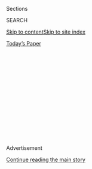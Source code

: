 <div id="app">

<div>

<div>

<div>

<div class="NYTAppHideMasthead css-1q2w90k e1suatyy0">

<div class="section css-ui9rw0 e1suatyy2">

<div class="css-eph4ug er09x8g0">

<div class="css-6n7j50">

</div>

<span class="css-1dv1kvn">Sections</span>

<div class="css-10488qs">

<span class="css-1dv1kvn">SEARCH</span>

</div>

[Skip to content](#site-content)[Skip to site index](#site-index)

</div>

<div class="css-10698na e1huz5gh0">

</div>

</div>

<div id="masthead-bar-one" class="section hasLinks css-15hmgas e1csuq9d3">

<div class="css-uqyvli e1csuq9d0">

</div>

<div class="css-1uqjmks e1csuq9d1">

</div>

<div class="css-9e9ivx">

[](https://myaccount.nytimes.com/auth/login?response_type=cookie&client_id=vi)

</div>

<div class="css-1bvtpon e1csuq9d2">

[Today’s Paper](https://www.nytimes.com/section/todayspaper)

</div>

</div>

</div>

</div>

<div data-aria-hidden="false">

<div id="site-content" role="main">

<div>

<div class="css-1aor85t" style="opacity:0.000000001;z-index:-1;visibility:hidden">

<div class="css-1hqnpie">

<div class="css-epjblv">

<span class="css-17xtcya">[Opinion](/section/opinion)</span><span class="css-x15j1o">|</span><span class="css-fwqvlz">Trump’s
Magic Word</span>

</div>

<div class="css-k008qs">

<div class="css-1iwv8en">

<span class="css-18z7m18"></span>

<div>

</div>

</div>

<span class="css-1n6z4y">https://nyti.ms/2Uau7I5</span>

<div class="css-1705lsu">

<div class="css-4xjgmj">

<div class="css-4skfbu" role="toolbar" data-aria-label="Social Media Share buttons, Save button, and Comments Panel with current comment count" data-testid="share-tools">

  - 
  - 
  - 
  - 
    
    <div class="css-6n7j50">
    
    </div>

  - 
  - 

</div>

</div>

</div>

</div>

</div>

</div>

<div id="NYT_TOP_BANNER_REGION" class="css-13pd83m">

</div>

<div id="top-wrapper" class="css-1sy8kpn">

<div id="top-slug" class="css-l9onyx">

Advertisement

</div>

[Continue reading the main story](#after-top)

<div class="ad top-wrapper" style="text-align:center;height:100%;display:block;min-height:250px">

<div id="top" class="place-ad" data-position="top" data-size-key="top">

</div>

</div>

<div id="after-top">

</div>

</div>

<div>

<div class="css-v5btjw etb61u70">

<div class="css-v05ibm etb61u71">

[Opinion](/section/opinion)

</div>

</div>

<div id="sponsor-wrapper" class="css-1hyfx7x">

<div id="sponsor-slug" class="css-19vbshk">

Supported by

</div>

[Continue reading the main story](#after-sponsor)

<div id="sponsor" class="ad sponsor-wrapper" style="text-align:center;height:100%;display:block">

</div>

<div id="after-sponsor">

</div>

</div>

<div class="css-186x18t">

</div>

<div class="css-1vkm6nb ehdk2mb0">

# Trump’s Magic Word

</div>

What we have here is a failure to dominate.

<div class="css-18e8msd">

<div class="css-vp77d3 epjyd6m0">

<div class="css-1p10dcb ey68jwv0" data-aria-hidden="true">

[![Gail
Collins](https://static01.nyt.com/images/2018/04/03/opinion/gail-collins/gail-collins-thumbLarge.png
"Gail Collins")](https://www.nytimes.com/by/gail-collins)

</div>

<div class="css-1baulvz">

By [<span class="css-1baulvz last-byline" itemprop="name">Gail
Collins</span>](https://www.nytimes.com/by/gail-collins)

<div class="css-8atqhb">

Opinion Columnist

</div>

</div>

</div>

  - June 3, 2020

  - 
    
    <div class="css-4xjgmj">
    
    <div class="css-d8bdto" role="toolbar" data-aria-label="Social Media Share buttons, Save button, and Comments Panel with current comment count" data-testid="share-tools">
    
      - 
      - 
      - 
      - 
        
        <div class="css-6n7j50">
        
        </div>
    
      - 
      - 
    
    </div>
    
    </div>

</div>

<div class="css-79elbk" data-testid="photoviewer-wrapper">

<div class="css-z3e15g" data-testid="photoviewer-wrapper-hidden">

</div>

<div class="css-1a48zt4 ehw59r15" data-testid="photoviewer-children">

![<span class="css-16f3y1r e13ogyst0" data-aria-hidden="true">National
Guard soldiers protect a park opposite the White House from protesters,
on
Monday.</span><span class="css-cnj6d5 e1z0qqy90" itemprop="copyrightHolder"><span class="css-1ly73wi e1tej78p0">Credit...</span><span><span>Roberto
Schmidt/Agence France-Presse — Getty
Images</span></span></span>](https://static01.nyt.com/images/2020/06/03/opinion/03collins1/03collins1-articleLarge-v2.jpg?quality=75&auto=webp&disable=upscale)

</div>

</div>

</div>

<div class="section meteredContent css-1r7ky0e" name="articleBody" itemprop="articleBody">

<div class="css-1fanzo5 StoryBodyCompanionColumn">

<div class="css-53u6y8">

Have you noticed how almost every other word out of Donald Trump’s mouth
lately seems to be some variation on “dominate?”

“If you don’t dominate, you’re wasting your time,” he told America’s
governors. “They’re going to run all over you. You’ll look like a bunch
of jerks.”

This, of course, was in that [telephone rant about
protesters](https://www.cnn.com/2020/06/01/politics/wh-governors-call-protests/index.html).
There is something about crowds of people willing to take to the streets
to denounce racism that seems to make the president feel, um, unmanly.

“I will not allow angry mobs to dominate,” he told the country during
his visit to the space launch.

</div>

</div>

<div class="css-1fanzo5 StoryBodyCompanionColumn">

<div class="css-53u6y8">

Minneapolis authorities, he contended, were “weak and pathetic” until
events spiraled out of control and the National Guard moved in.
(“Domination … it’s a beautiful thing to watch.”)

Tweeting on the same subject, Trump reported: “Great job done by all.
Overwhelming force. Domination. Likewise, Minneapolis was great. (thank
you President Trump\!)”

Which pretty much sums up his week. And, I guess, his id.

The president’s most famous response to the protests was that assault on
demonstrators outside the White House, in which federal [troops cleared
the
area](https://www.nytimes.com/2020/06/01/us/politics/trump-st-johns-church-bible.html)
so that Trump could accomplish his important mission of standing in
front of a church and holding up a Bible. Critics felt that in the
pictures Trump looked as if he had never touched a Bible before in his
life. True cynics felt that it looked as if he had never touched a book,
period.

Anyhow, everything has been going great, by Trump’s interpretation. “And
we had no problem at all last night,” [he told Fox
Radio](https://radio.foxnews.com/2020/06/03/president-trump-on-the-brian-kilmeade-show/)
on Wednesday. “We had substantial dominant force and it — we have to
have a dominant force. Maybe it doesn’t sound good to say it but you
have to have a dominant force.”

Dependency on the d-word seems to be catching.

“We need to dominate the battlespace,” Defense Secretary Mark Esper told
the governors during that same rather lively presidential phone call.
Despite their mutual affection for the concept of domination, Esper has
been drifting away from the administration line. Lately he’s been trying
to reassure the nation that the president isn’t going to take it upon
himself to [send federal troops into cities
uninvited](https://www.washingtonpost.com/history/2020/06/03/insurrection-act-trump-history/),
even as Trump himself seems to feel it’s a pretty cool idea.

</div>

</div>

<div class="css-1fanzo5 StoryBodyCompanionColumn">

<div class="css-53u6y8">

Esper has been serving as defense secretary for almost a year, which
makes him, in Trump terms, a long-running cabinet veteran. Given the way
the president treasures cabinet members who aren’t afraid to speak their
mind, insiders expressed confidence that he might well remain in the
administration for quite a few more … hours.

“As of right now, Secretary Esper is still Secretary Esper,” said the
White House press secretary, Kayleigh McEnany, on Wednesday.

It’s certainly been a tough time for the cabineteers. Attorney General
William P. Barr is [getting the
blame](https://www.washingtonpost.com/politics/barr-personally-ordered-removal-of-protesters-near-white-house-leading-to-use-of-force-against-largely-peaceful-crowd/2020/06/02/0ca2417c-a4d5-11ea-b473-04905b1af82b_story.html)
for all the messiest aspects of that Trump trip to the church. And
Secretary of State Mike Pompeo has been [fighting off
investigations](https://www.nytimes.com/2020/05/17/us/politics/pompeo-inspector-general-steve-linick.html)
into whether he gets government employees to run his personal errands.

We are only bringing that last matter up because it provides a chance to
revisit [Trump’s defense of
Pompeo](https://thehill.com/homenews/administration/498403-trump-on-pompeo-id-rather-have-him-working-than-doing-dishes-because)
— that it’s better to have him use federal funds to buy a home helper
than forcing him to “wash dishes because maybe his wife isn’t there.”
After all, if Pompeo wasn’t in the kitchen he might otherwise be “on the
phone with some world leader.”

Yeah, and one thing we do not have to worry about is Donald Trump doing
housework when Melania and all the help are out of town. What could be
more un-dominant?

The president’s super-favorite word came up in [his speech to the
nation](https://www.whitehouse.gov/briefings-statements/statement-by-the-president-39/)
this week, when he urged deployment of the national guard “in sufficient
numbers that we dominate the streets.” In passing, he also assured
Americans that they had no need to worry about “your Second Amendment
rights.” Have you noticed how often Trump throws the right to bear arms
into these conversations? It’s as if he’s worried that any time he tells
the country things are OK, he has to reassure them that won’t mean less
armaments.

Just recently, while he was unveiling a program to help support
agriculture during the coronavirus crisis, Trump assured visiting
Virginia farmers: “We’re going after Virginia with your crazy governor.
They want to take your Second Amendment away. You know that, right?
You’ll have nobody guarding your potatoes.”

</div>

</div>

<div class="css-1fanzo5 StoryBodyCompanionColumn">

<div class="css-53u6y8">

Signing a proclamation in honor of National Nurses Day, he bragged to
his guests about “saving your Second Amendment, which is under siege, by
the way.”

And on it goes. Trump has also fit the Second Amendment into Coronavirus
Task Force news conferences, a signing ceremony for a bill on veterans’
education, the celebration of a new trade agreement with Mexico and
Canada, and of course, the rallies back in the happy days when rallies
were his way of life.

Now, some people believe that when men go overboard with weaponry issues
it may be linked to insecurity about their sexuality. Certainly isn’t
always true, but here you’ve got a guy who talks compulsively both about
the Second Amendment and his need to dominate.

This could be a great protest theme. Fill the street with banners
saying, “Mr. President, we’re not really questioning your masculinity.”
Very positive message that’ll drive him completely nuts.

*The Times is committed to publishing* [*a diversity of
letters*](https://www.nytimes.com/2019/01/31/opinion/letters/letters-to-editor-new-york-times-women.html)
*to the editor. We’d like to hear what you think about this or any of
our articles. Here are some*
[*tips*](https://help.nytimes.com/hc/en-us/articles/115014925288-How-to-submit-a-letter-to-the-editor)*.
And here’s our email:*
[*letters@nytimes.com*](mailto:letters@nytimes.com)*.*

*Follow The New York Times Opinion section on*
[*Facebook*](https://www.facebook.com/nytopinion)*,* [*Twitter
(@NYTopinion)*](http://twitter.com/NYTOpinion) *and*
[*Instagram*](https://www.instagram.com/nytopinion/)*.*

</div>

</div>

</div>

<div>

</div>

<div>

</div>

<div>

</div>

<div>

<div id="bottom-wrapper" class="css-1ede5it">

<div id="bottom-slug" class="css-l9onyx">

Advertisement

</div>

[Continue reading the main story](#after-bottom)

<div id="bottom" class="ad bottom-wrapper" style="text-align:center;height:100%;display:block;min-height:90px">

</div>

<div id="after-bottom">

</div>

</div>

</div>

</div>

</div>

## Site Index

<div>

</div>

## Site Information Navigation

  - [© <span>2020</span> <span>The New York Times
    Company</span>](https://help.nytimes.com/hc/en-us/articles/115014792127-Copyright-notice)

<!-- end list -->

  - [NYTCo](https://www.nytco.com/)
  - [Contact
    Us](https://help.nytimes.com/hc/en-us/articles/115015385887-Contact-Us)
  - [Work with us](https://www.nytco.com/careers/)
  - [Advertise](https://nytmediakit.com/)
  - [T Brand Studio](http://www.tbrandstudio.com/)
  - [Your Ad
    Choices](https://www.nytimes.com/privacy/cookie-policy#how-do-i-manage-trackers)
  - [Privacy](https://www.nytimes.com/privacy)
  - [Terms of
    Service](https://help.nytimes.com/hc/en-us/articles/115014893428-Terms-of-service)
  - [Terms of
    Sale](https://help.nytimes.com/hc/en-us/articles/115014893968-Terms-of-sale)
  - [Site Map](https://spiderbites.nytimes.com)
  - [Help](https://help.nytimes.com/hc/en-us)
  - [Subscriptions](https://www.nytimes.com/subscription?campaignId=37WXW)

</div>

</div>

</div>

</div>
